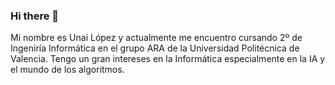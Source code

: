 ### Hi there 👋

Mi nombre es Unai López y actualmente me encuentro cursando 2º de Ingeniría Informática en el grupo ARA de la Universidad Politécnica de Valencia. Tengo un gran intereses en la Informática especialmente en la IA y el mundo de los algoritmos. 

